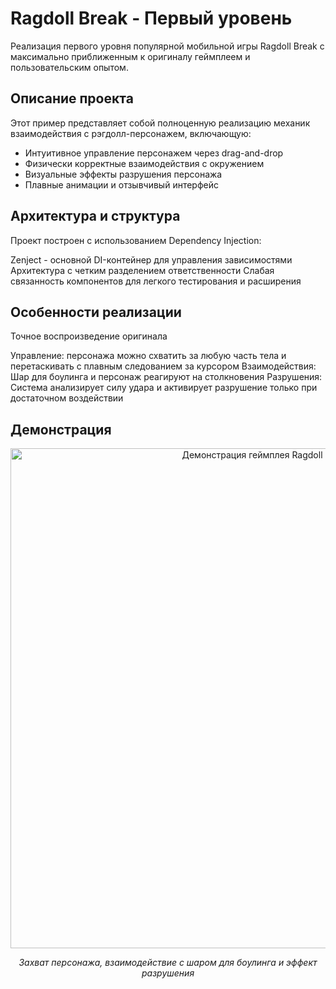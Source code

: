 # Ragdoll Break - Первый уровень

Реализация первого уровня популярной мобильной игры Ragdoll Break с максимально приближенным к оригиналу геймплеем и пользовательским опытом.

## Описание проекта
Этот пример представляет собой полноценную реализацию механик взаимодействия с рэгдолл-персонажем, включающую:

- Интуитивное управление персонажем через drag-and-drop
- Физически корректные взаимодействия с окружением
- Визуальные эффекты разрушения персонажа
- Плавные анимации и отзывчивый интерфейс

## Архитектура и структура
Проект построен с использованием Dependency Injection:

Zenject - основной DI-контейнер для управления зависимостями
Архитектура с четким разделением ответственности
Слабая связанность компонентов для легкого тестирования и расширения

## Особенности реализации
Точное воспроизведение оригинала

Управление: персонажа можно схватить за любую часть тела и перетаскивать с плавным следованием за курсором
Взаимодействия: Шар для боулинга и персонаж реагируют на столкновения
Разрушения: Система анализирует силу удара и активирует разрушение только при достаточном воздействии

## Демонстрация
<div align="center">
  <img src="Media/gameplay-demo.gif" width="800" alt="Демонстрация геймплея Ragdoll Break">
  <p><em>Захват персонажа, взаимодействие с шаром для боулинга и эффект разрушения</em></p>
</div>
